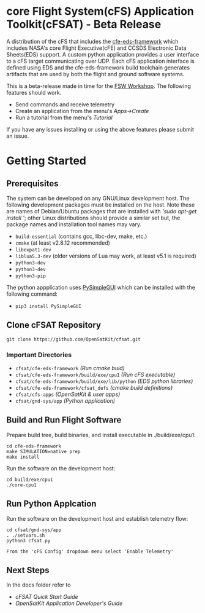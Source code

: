 # core Flight System(cFS) Application Toolkit(cFSAT) - Beta Release
A distribution of the cFS that includes the [cfe-eds-framework](https://github.com/jphickey/cfe-eds-framework) which includes NASA's core Flight Executive(cFE) and CCSDS Electronic Data Sheets(EDS) support. A custom python application provides a user interface to a cFS target communicating over UDP. Each cFS application interface is defined using EDS and the cfe-eds-framework build toolchain generates artifacts that are used by both the flight and ground software systems.

This is a beta-release made in time for the [FSW Workshop](http://flightsoftware.jhuapl.edu/workshop/FSW2022). The following features should work.
- Send commands and receive telemetry
- Create an application from the menu's *Apps->Create*
- Run a tutorial from the menu's *Tutorial*

If you have any issues installing or using the above features please submit an issue.

# Getting Started

## Prerequisites
The system can be developed on any GNU/Linux development host. The following development packages must be installed on the host. Note these are names
of Debian/Ubuntu packages that are installed with *'sudo apt-get install <package>'*; other Linux distributions should provide a similar set but, the
package names and installation tool names may vary. 

- `build-essential` (contains gcc, libc-dev, make, etc.) 
- `cmake` (at least v2.8.12 recommended)
- `libexpat1-dev`
- `liblua5.3-dev` (older versions of Lua may work, at least v5.1 is required)
- `python3-dev`
- `python3-dev`
- `python3-pip`

The python appplication uses [PySimpleGUI](https://pysimplegui.readthedocs.io/en/latest/) which can be installed with the following command:

- `pip3 install PySimpleGUI`

## Clone cFSAT Repository
    git clone https://github.com/OpenSatKit/cfsat.git

### Important Directories 
- `cfsat/cfe-eds-framework` *(Run cmake buid)*
- `cfsat/cfe-eds-framework/build/exe/cpu1` *(Run cFS executable)*
- `cfsat/cfe-eds-framework/build/exe/lib/python` *(EDS python libraries)*
- `cfsat/cfe-eds-framework/cfsat_defs` *(cmake build definitions)*
- `cfsat/cfs-apps` *(OpenSatKit & user apps)*
- `cfsat/gnd-sys/app` *(Python application)*

## Build and Run Flight Software
Prepare build tree, build binaries, and install executable in ./build/exe/cpu1:

    cd cfe-eds-framework
    make SIMULATION=native prep
    make install
    
Run the software on the development host:

    cd build/exe/cpu1
    ./core-cpu1
    
## Run Python Applcation 
Run the software on the development host and establish telemetry flow:

    cd cfsat/gnd-sys/app
    . ./setvars.sh
    python3 cfsat.py
    
    From the 'cFS Config' dropdown menu select 'Enable Telemetry'
    
## Next Steps
In the docs folder refer to
- *cFSAT Quick Start Guide*
- *OpenSatKit Application Developer's Guide* 
